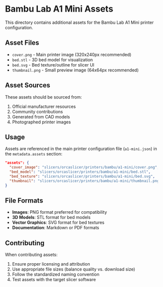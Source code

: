 # Bambu Lab A1 Mini Assets

This directory contains additional assets for the Bambu Lab A1 Mini printer configuration.

## Asset Files

- `cover.png` - Main printer image (320x240px recommended)
- `bed.stl` - 3D bed model for visualization
- `bed.svg` - Bed texture/outline for slicer UI
- `thumbnail.png` - Small preview image (64x64px recommended)

## Asset Sources

These assets should be sourced from:
1. Official manufacturer resources
2. Community contributions
3. Generated from CAD models
4. Photographed printer images

## Usage

Assets are referenced in the main printer configuration file (`a1-mini.json`) in the `metadata.assets` section:

```json
"assets": {
  "cover_image": "slicers/orcaslicer/printers/bambu/a1-mini/cover.png",
  "bed_model": "slicers/orcaslicer/printers/bambu/a1-mini/bed.stl",
  "bed_texture": "slicers/orcaslicer/printers/bambu/a1-mini/bed.svg",
  "thumbnail": "slicers/orcaslicer/printers/bambu/a1-mini/thumbnail.png"
}
```

## File Formats

- **Images**: PNG format preferred for compatibility
- **3D Models**: STL format for bed models
- **Vector Graphics**: SVG format for bed textures
- **Documentation**: Markdown or PDF formats

## Contributing

When contributing assets:
1. Ensure proper licensing and attribution
2. Use appropriate file sizes (balance quality vs. download size)
3. Follow the standardized naming convention
4. Test assets with the target slicer software
